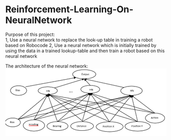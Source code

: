 # Reinforcement-Learning-On-NeuralNetwork  

Purpose of this project:   
1, Use a neural network to replace the look-up table in training a robot based on Robocode 
2, Use a neural network which is initially trained by using the data in a trained lookup-table and then train a robot based on this neural network  

The architecture of the neural network:
![NeuralNet architecture](NeuralNet_architecture.png)





